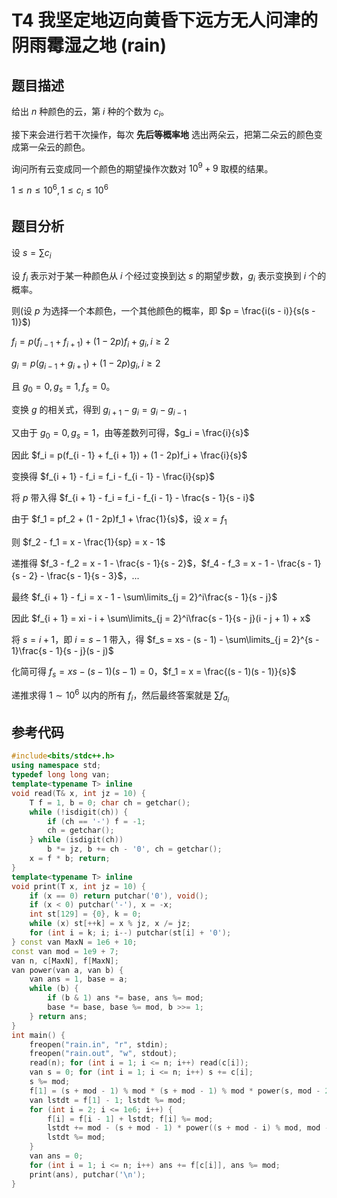 # T4 我坚定地迈向黄昏下远方无人问津的阴雨霉湿之地 (rain)

## 题目描述

给出 $n$ 种颜色的云，第 $i$ 种的个数为 $c_i$。

接下来会进行若干次操作，每次 **先后等概率地** 选出两朵云，把第二朵云的颜色变成第一朵云的颜色。

询问所有云变成同一个颜色的期望操作次数对 $10^9 + 9$ 取模的结果。

$1\leq n\leq 10^6, 1\leq c_i\leq 10^6$

## 题目分析

设 $s = \sum c_i$

设 $f_i$ 表示对于某一种颜色从 $i$ 个经过变换到达 $s$ 的期望步数，$g_i$ 表示变换到 $i$ 个的概率。

则(设 $p$ 为选择一个本颜色，一个其他颜色的概率，即 $p = \frac{i(s - i)}{s(s - 1)}$)

$f_i = p(f_{i - 1} + f_{i + 1}) + (1 - 2p)f_i + g_i, i\geq 2$

$g_i = p(g_{i - 1} + g_{i + 1}) + (1 - 2p)g_i, i\geq 2$

且 $g_0 = 0, g_s = 1, f_s = 0$。

变换 $g$ 的相关式，得到 $g_{i + 1} - g_i = g_i - g_{i - 1}$

又由于 $g_0 = 0, g_s = 1$，由等差数列可得，$g_i = \frac{i}{s}$

因此 $f_i = p(f_{i - 1} + f_{i + 1}) + (1 - 2p)f_i + \frac{i}{s}$

变换得 $f_{i + 1} - f_i = f_i - f_{i - 1} - \frac{i}{sp}$

将 $p$ 带入得 $f_{i + 1} - f_i = f_i - f_{i - 1} - \frac{s - 1}{s - i}$

由于 $f_1 = pf_2 + (1 - 2p)f_1 + \frac{1}{s}$，设 $x = f_1$

则 $f_2 - f_1 = x - \frac{1}{sp} = x - 1$

递推得 $f_3 - f_2 = x - 1 - \frac{s - 1}{s - 2}$，$f_4 - f_3 = x - 1 - \frac{s - 1}{s - 2} - \frac{s - 1}{s - 3}$，...

最终 $f_{i + 1} - f_i = x - 1 - \sum\limits_{j = 2}^i\frac{s - 1}{s - j}$

因此 $f_{i + 1} = xi - i + \sum\limits_{j = 2}^i\frac{s - 1}{s - j}(i - j + 1) + x$

将 $s = i + 1$，即 $i = s - 1$ 带入，得 $f_s = xs - (s - 1) - \sum\limits_{j = 2}^{s - 1}\frac{s - 1}{s - j}(s - j)$

化简可得 $f_s = xs - (s - 1)(s - 1) = 0$，$f_1 = x = \frac{(s - 1)(s - 1)}{s}$

递推求得 $1\sim 10^6$ 以内的所有 $f_i$，然后最终答案就是 $\sum f_{a_i}$

## 参考代码

```cpp
#include<bits/stdc++.h>
using namespace std;
typedef long long van;
template<typename T> inline
void read(T& x, int jz = 10) {
    T f = 1, b = 0; char ch = getchar();
    while (!isdigit(ch)) {
        if (ch == '-') f = -1;
        ch = getchar();
    } while (isdigit(ch))
        b *= jz, b += ch - '0', ch = getchar();
    x = f * b; return;
}
template<typename T> inline
void print(T x, int jz = 10) {
    if (x == 0) return putchar('0'), void();
    if (x < 0) putchar('-'), x = -x;
    int st[129] = {0}, k = 0;
    while (x) st[++k] = x % jz, x /= jz;
    for (int i = k; i; i--) putchar(st[i] + '0');
} const van MaxN = 1e6 + 10;
const van mod = 1e9 + 7;
van n, c[MaxN], f[MaxN];
van power(van a, van b) {
    van ans = 1, base = a;
    while (b) {
        if (b & 1) ans *= base, ans %= mod;
        base *= base, base %= mod, b >>= 1; 
    } return ans;
}
int main() {
    freopen("rain.in", "r", stdin);
    freopen("rain.out", "w", stdout);
    read(n); for (int i = 1; i <= n; i++) read(c[i]);
    van s = 0; for (int i = 1; i <= n; i++) s += c[i];
    s %= mod;
    f[1] = (s + mod - 1) % mod * (s + mod - 1) % mod * power(s, mod - 2) % mod;
    van lstdt = f[1] - 1; lstdt %= mod;
    for (int i = 2; i <= 1e6; i++) {
        f[i] = f[i - 1] + lstdt; f[i] %= mod;
        lstdt += mod - (s + mod - 1) * power((s + mod - i) % mod, mod - 2) % mod;
        lstdt %= mod;
    }
    van ans = 0;
    for (int i = 1; i <= n; i++) ans += f[c[i]], ans %= mod;
    print(ans), putchar('\n');
}
```